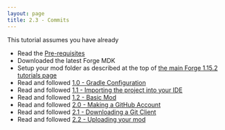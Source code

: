 ```yaml
---
layout: page
title: 2.3 - Commits
---
```

This tutorial assumes you have already
- Read the [Pre-requisites](/tutorials/Pre-requisites)
- Downloaded the latest Forge MDK
- Setup your mod folder as described at the top of [the main Forge 1.15.2 tutorials page](/tutorials/1.15.2/forge/)
- Read and followed [1.0 - Gradle Configuration](../1.0-gradle-configuration/)
- Read and followed [1.1 - Importing the project into your IDE](../1.1-importing-project/)
- Read and followed [1.2 - Basic Mod](../1.2-basic-mod/)
- Read and followed [2.0 - Making a GitHub Account](../2.0-github-account/)
- Read and followed [2.1 - Downloading a Git Client](../2.1-download-git-client/)
- Read and followed [2.2 - Uploading your mod](../2.2-upload-mod/)
